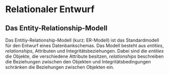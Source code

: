 # Relationaler Entwurf

## Das Entity-Relationship-Modell

Das Entitiy-Relationship-Modell (kurz: ER-Modell) ist das Standardmodell für den Entwurf eines Datenbankschemas.
Das Modell besteht aus *entities*, *relationships*, Attributen und Integritätsbeziehungen.
Dabei sind die *entities* die Objekte, die verschiedene Attribute besitzen, *relationships* beschreiben die Beziehungen zwischen den Objekten und Integritätsbedingungen schränken die Beziehungen zwischen Objekten ein.
